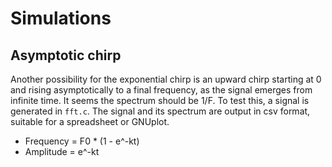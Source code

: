 # Simulations

## Asymptotic chirp

Another possibility for the exponential chirp is an upward chirp starting at 0 and rising asymptotically to a final frequency, as the signal emerges from infinite time. It seems the spectrum should be 1/F. To test this, a signal is generated in `fft.c`. The signal and its spectrum are output in csv format, suitable for a spreadsheet or GNUplot.

- Frequency = F0 * (1 - e^-kt)
- Amplitude = e^-kt

